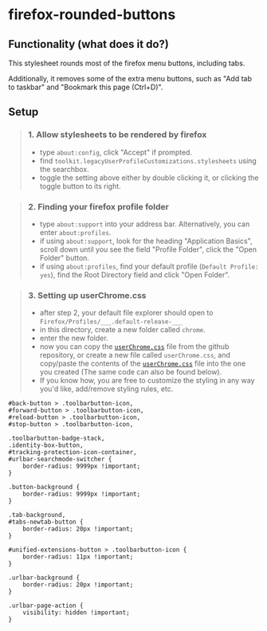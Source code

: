 # firefox-rounded-buttons

## Functionality (what does it do?)

This stylesheet rounds most of the firefox menu buttons, including tabs.

Additionally, it removes some of the extra menu buttons, such as "Add tab to taskbar" and "Bookmark this page (Ctrl+D)".

## Setup

>### 1. Allow stylesheets to be rendered by firefox
> - type `about:config`, click "Accept" if prompted.
> - find `toolkit.legacyUserProfileCustomizations.stylesheets` using the searchbox.
> - toggle the setting above either by double clicking it, or clicking the toggle button to its right.

>### 2. Finding your firefox profile folder
> - type `about:support` into your address bar. Alternatively, you can enter `about:profiles`.
> - if using `about:support`, look for the heading "Application Basics", scroll down until you see the field "Profile Folder", click the "Open Folder" button.
> - if using `about:profiles`, find your default profile (`Default Profile: yes`), find the Root Directory field and click "Open Folder".

>### 3. Setting up userChrome.css
> - after step 2, your default file explorer should open to `Firefox/Profiles/___.default-release-___`
> - in this directory, create a new folder called `chrome`.
> - enter the new folder.
> - now you can copy the [`userChrome.css`](https://github.com/jake05050505/firefox-rounded-icons/blob/main/userChrome.css) file from the github repository, or create a new file called `userChrome.css`, and copy/paste the contents of the [`userChrome.css`](userChrome.css) file into the one you created (The same code can also be found below).
> - If you know how, you are free to customize the styling in any way you'd like, add/remove styling rules, etc.

```
#back-button > .toolbarbutton-icon,
#forward-button > .toolbarbutton-icon,
#reload-button > .toolbarbutton-icon,
#stop-button > .toolbarbutton-icon,

.toolbarbutton-badge-stack,
.identity-box-button,
#tracking-protection-icon-container,
#urlbar-searchmode-switcher {
    border-radius: 9999px !important;
}

.button-background {
    border-radius: 9999px !important;
}

.tab-background,
#tabs-newtab-button {
    border-radius: 20px !important;
}

#unified-extensions-button > .toolbarbutton-icon {
    border-radius: 11px !important;
}

.urlbar-background {
    border-radius: 20px !important;
}

.urlbar-page-action {
    visibility: hidden !important;
}
```
